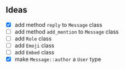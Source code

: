 ## Ideas
- [x] add method `reply` to `Message` class <br />
- [ ] add method `add_mention` to `Message` class <br />
- [ ] add `Role` class <br />
- [ ] add `Emoji` class <br />
- [ ] add `Embed` class <br />
- [x] make `Message::author` a `User` type
